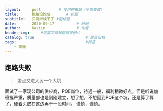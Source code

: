 ```yaml
---
layout:     post   		# 使用的布局（不需要改）
title:      跑路没跑成 		# 标题 
subtitle:   只能继续干了 #副标题
date:       2020-09-17 			# 时间
author:     Kasiin 				# 作者
header-img:  	#这篇文章标题背景图片
catalog: true 						# 是否归档
tags:								#标签
    - 牢骚
---
```


## 跑路失败
>差点又进入另一个大坑

面试了一家现公司的供应商，PQE岗位，待遇一般，福利稍微好点，但是听说加班挺严重，质量部也是刚刚建立，想了想，不想回到PQE这个坑，还是算了算了，硬着头皮在这边再干一段时间。
谨慎，谨慎。
